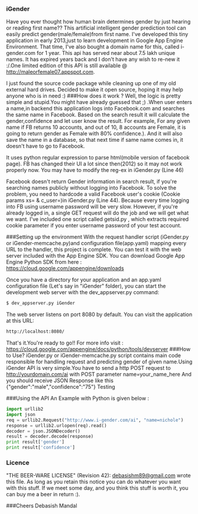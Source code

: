 ### iGender
Have you ever thought how human brain determines gender by just hearing or reading first name?? This artificial intelligent gender prediction tool can easily predict gender(male/female)from first name. I've developed this tiny application in early 2013,just to learn development in Google App Engine Environment. That time, I've also bought a domain name for this, called i-gender.com for 1 year. This api has served near about 7.5 lakh unique names. It has expired years back and I don't have any wish to re-new it :/.One limited edition of this API is still available @ http://maleorfemale07.appspot.com. 

I just found the source code package while cleaning up one of my old external hard drives. Decided to make it open source, hoping it may help anyone who is in need :)
###How does it work ?
Well, the logic is pretty simple and stupid.You might have already guessed that ;) .When user enters a name,in backend this application logs into Facebook.com and searches the same name in Facebook. Based on the search result it will calculate the gender,confidence and let user know the result. For example, For any given name if FB returns 10 accounts, and out of 10, 8 accounts are Female, it is going to return gender as Female with 80% confidence.). And it will also save the name in a database, so that next time if same name comes in, it doesn't have to go to Facebook.

It uses python regular expression to parse html(mobile version of facebook page). FB has changed their UI a lot since then(2012) so it may not work properly now. You may have to modify the reg-ex in iGender.py (Line 46)

Facebook doesn't return Gender information in search result, if you're searching names publicly without logging into Facebook. To solve the problem, you need to hardcode a valid Facebook user's cookie (Cookie params xs= & c_user=)in iGender.py (Line 44). Because every time logging into FB using username password will be very slow. However, if you're already logged in, a single GET request will do the job and we will get what we want. I've included one script called getsid.py , which extracts required cookie parameter if you enter username password of your test account.

###Setting up the environment
With the request handler script (iGender.py or iGender-memcache.py)and configuration file(app.yaml) mapping every URL to the handler, this project is complete. You can test it with the web server included with the App Engine SDK. You can download Google App Engine Python SDK from here : https://cloud.google.com/appengine/downloads

Once you have a directory for your application and an app.yaml configuration file (Let's say in "iGender" folder), you can start the development web server with the dev_appserver.py command:

```sh
$ dev_appserver.py iGender
```
The web server listens on port 8080 by default. You can visit the application at this URL: 
```sh
http://localhost:8080/
```
That's it.You're ready to go!!
For more info visit : https://cloud.google.com/appengine/docs/python/tools/devserver
###How to Use?
iGender.py or iGender-memcache.py script contains main code responsible for handling request and predicting gender of given name.Using iGender API is very simple.You have to send a http POST request to http://yourdomain.com/ai with POST parameter name=your_name_here
And you should receive JSON Response like this {"gender":"male","confidence":"75"}
Testing 

###Using the API
An Example with Python is given below :
```py
import urllib2
import json
req = urllib2.Request("http://www.i-gender.com/ai", "name=nichole")
response = urllib2.urlopen(req).read()
decoder = json.JSONDecoder()
result = decoder.decode(response)
print result['gender']
print result['confidence']
```
### Licence
"THE BEER-WARE LICENSE" (Revision 42): <debasishm89@gmail.com> wrote this file. As long as you retain this notice you can do whatever you want with this stuff. If we meet some day, and you think this stuff is worth it, you can buy me a beer in return :).

###Cheers
Debasish Mandal
